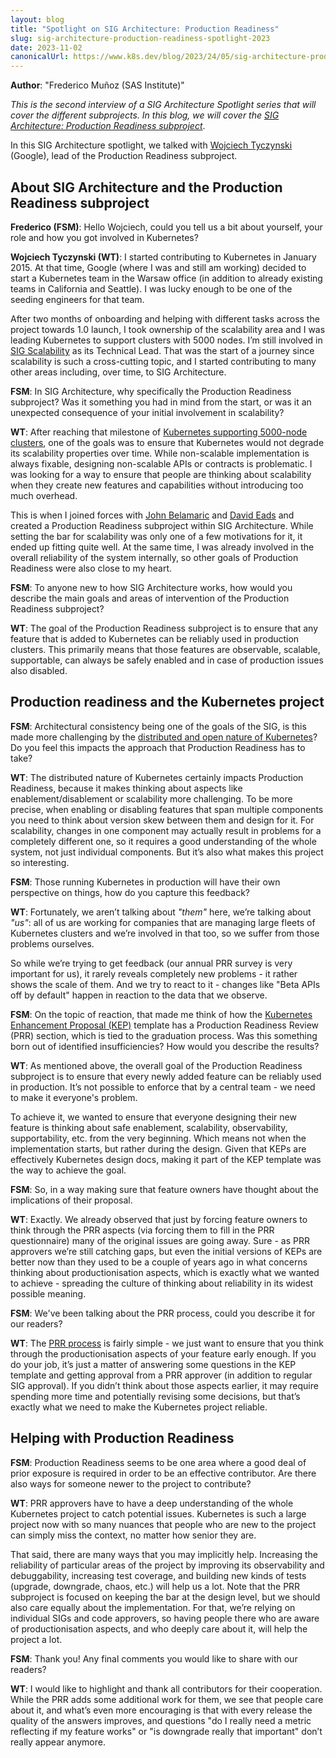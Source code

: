 ```yaml
---
layout: blog
title: "Spotlight on SIG Architecture: Production Readiness"
slug: sig-architecture-production-readiness-spotlight-2023
date: 2023-11-02
canonicalUrl: https://www.k8s.dev/blog/2023/24/05/sig-architecture-prod-readiness-spotlight-2023/
---
```


**Author**: "Frederico Muñoz (SAS Institute)"

_This is the second interview of a SIG Architecture Spotlight series that will cover the different
subprojects. In this blog, we will cover the [SIG Architecture: Production Readiness
subproject](https://github.com/kubernetes/community/blob/master/sig-architecture/README.md#production-readiness-1)_.

In this SIG Architecture spotlight, we talked with [Wojciech Tyczynski](https://github.com/wojtek-t)
(Google), lead of the Production Readiness subproject.

## About SIG Architecture and the Production Readiness subproject

**Frederico (FSM)**: Hello Wojciech, could you tell us a bit about yourself, your role and how you
got involved in Kubernetes?

**Wojciech Tyczynski (WT)**: I started contributing to Kubernetes in January 2015. At that time,
Google (where I was and still am working) decided to start a Kubernetes team in the Warsaw office
(in addition to already existing teams in California and Seattle). I was lucky enough to be one of
the seeding engineers for that team.

After two months of onboarding and helping with different tasks across the project towards 1.0
launch, I took ownership of the scalability area and I was leading Kubernetes to support clusters
with 5000 nodes. I’m still involved in [SIG Scalability](https://github.com/kubernetes/community/blob/master/sig-scalability/README.md)
as its Technical Lead. That was the start of a journey since scalability is such a cross-cutting topic,
and I started contributing to many other areas including, over time, to SIG Architecture.

**FSM**: In SIG Architecture, why specifically the Production Readiness subproject? Was it something
you had in mind from the start, or was it an unexpected consequence of your initial involvement in
scalability?

**WT**: After reaching that milestone of [Kubernetes supporting 5000-node clusters](https://kubernetes.io/blog/2017/03/scalability-updates-in-kubernetes-1-6/),
one of the goals was to ensure that Kubernetes would not degrade its scalability properties over time. While
non-scalable implementation is always fixable, designing non-scalable APIs or contracts is
problematic. I was looking for a way to ensure that people are thinking about
scalability when they create new features and capabilities without introducing too much overhead.

This is when I joined forces with [John Belamaric](https://github.com/johnbelamaric) and
[David Eads](https://github.com/deads2k) and created a Production Readiness subproject within SIG
Architecture. While setting the bar for scalability was only one of a few motivations for it, it
ended up fitting quite well. At the same time, I was already involved in the overall reliability of
the system internally, so other goals of Production Readiness were also close to my heart.

**FSM**: To anyone new to how SIG Architecture works, how would you describe the main goals and
areas of intervention of the Production Readiness subproject?

**WT**: The goal of the Production Readiness subproject is to ensure that any feature that is added
to Kubernetes can be reliably used in production clusters. This primarily means that those features
are observable, scalable, supportable, can always be safely enabled and in case of production issues
also disabled.

## Production readiness and the Kubernetes project

**FSM**: Architectural consistency being one of the goals of the SIG, is this made more challenging
by the [distributed and open nature of Kubernetes](https://www.cncf.io/reports/kubernetes-project-journey-report/)?
Do you feel this impacts the approach that Production Readiness has to take?

**WT**: The distributed nature of Kubernetes certainly impacts Production Readiness, because it
makes thinking about aspects like enablement/disablement or scalability more challenging. To be more
precise, when enabling or disabling features that span multiple components you need to think about
version skew between them and design for it. For scalability, changes in one component may actually
result in problems for a completely different one, so it requires a good understanding of the whole
system, not just individual components. But it’s also what makes this project so interesting.

**FSM**: Those running Kubernetes in production will have their own perspective on things, how do
you capture this feedback?

**WT**: Fortunately, we aren’t talking about _"them"_ here, we’re talking about _"us"_: all of us are
working for companies that are managing large fleets of Kubernetes clusters and we’re involved in
that too, so we suffer from those problems ourselves.

So while we’re trying to get feedback (our annual PRR survey is very important for us), it rarely
reveals completely new problems - it rather shows the scale of them. And we try to react to it -
changes like "Beta APIs off by default" happen in reaction to the data that we observe.

**FSM**: On the topic of reaction, that made me think of how the [Kubernetes Enhancement Proposal (KEP)](https://github.com/kubernetes/enhancements/blob/master/keps/NNNN-kep-template/README.md)
template has a Production Readiness Review (PRR) section, which is tied to the graduation
process. Was this something born out of identified insufficiencies? How would you describe the
results?

**WT**: As mentioned above, the overall goal of the Production Readiness subproject is to ensure
that every newly added feature can be reliably used in production. It’s not possible to enforce that
by a central team - we need to make it everyone's problem.

To achieve it, we wanted to ensure that everyone designing their new feature is thinking about safe
enablement, scalability, observability, supportability, etc. from the very beginning. Which means
not when the implementation starts, but rather during the design. Given that KEPs are effectively
Kubernetes design docs, making it part of the KEP template was the way to achieve the goal.

**FSM**: So, in a way making sure that feature owners have thought about the implications of their
proposal.

**WT**: Exactly. We already observed that just by forcing feature owners to think through the PRR
aspects (via forcing them to fill in the PRR questionnaire) many of the original issues are going
away. Sure - as PRR approvers we’re still catching gaps, but even the initial versions of KEPs are
better now than they used to be a couple of years ago in what concerns thinking about
productionisation aspects, which is exactly what we wanted to achieve - spreading the culture of
thinking about reliability in its widest possible meaning.

**FSM**: We've been talking about the PRR process, could you describe it for our readers?

**WT**: The [PRR process](https://github.com/kubernetes/community/blob/master/sig-architecture/production-readiness.md)
is fairly simple - we just want to ensure that you think through the productionisation aspects of
your feature early enough. If you do your job, it’s just a matter of answering some questions in the
KEP template and getting approval from a PRR approver (in addition to regular SIG approval). If you
didn’t think about those aspects earlier, it may require spending more time and potentially revising
some decisions, but that’s exactly what we need to make the Kubernetes project reliable.

## Helping with Production Readiness

**FSM**: Production Readiness seems to be one area where a good deal of prior exposure is required
in order to be an effective contributor. Are there also ways for someone newer to the project to
contribute?

**WT**: PRR approvers have to have a deep understanding of the whole Kubernetes project to catch
potential issues. Kubernetes is such a large project now with so many nuances that people who are
new to the project can simply miss the context, no matter how senior they are.

That said, there are many ways that you may implicitly help. Increasing the reliability of
particular areas of the project by improving its observability and debuggability, increasing test
coverage, and building new kinds of tests (upgrade, downgrade, chaos, etc.) will help us a lot. Note
that the PRR subproject is focused on keeping the bar at the design level, but we should also care
equally about the implementation. For that, we’re relying on individual SIGs and code approvers, so
having people there who are aware of productionisation aspects, and who deeply care about it, will
help the project a lot.

**FSM**: Thank you! Any final comments you would like to share with our readers?

**WT**: I would like to highlight and thank all contributors for their cooperation. While the PRR
adds some additional work for them, we see that people care about it, and what’s even more
encouraging is that with every release the quality of the answers improves, and questions "do I
really need a metric reflecting if my feature works" or "is downgrade really that important" don’t
really appear anymore.
